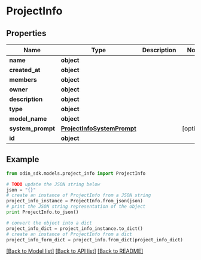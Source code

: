 # ProjectInfo


## Properties

Name | Type | Description | Notes
------------ | ------------- | ------------- | -------------
**name** | **object** |  | 
**created_at** | **object** |  | 
**members** | **object** |  | 
**owner** | **object** |  | 
**description** | **object** |  | 
**type** | **object** |  | 
**model_name** | **object** |  | 
**system_prompt** | [**ProjectInfoSystemPrompt**](ProjectInfoSystemPrompt.md) |  | [optional] 
**id** | **object** |  | 

## Example

```python
from odin_sdk.models.project_info import ProjectInfo

# TODO update the JSON string below
json = "{}"
# create an instance of ProjectInfo from a JSON string
project_info_instance = ProjectInfo.from_json(json)
# print the JSON string representation of the object
print ProjectInfo.to_json()

# convert the object into a dict
project_info_dict = project_info_instance.to_dict()
# create an instance of ProjectInfo from a dict
project_info_form_dict = project_info.from_dict(project_info_dict)
```
[[Back to Model list]](../README.md#documentation-for-models) [[Back to API list]](../README.md#documentation-for-api-endpoints) [[Back to README]](../README.md)


